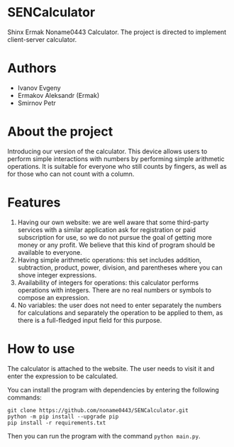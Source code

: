 # SENCalculator
Shinx Ermak Noname0443 Calculator. The project is directed to implement client-server calculator.

# Authors
- Ivanov Evgeny
- Ermakov Aleksandr (Ermak)
- Smirnov Petr

# About the project
Introducing our version of the calculator. This device allows users to perform simple interactions with numbers by performing simple arithmetic operations. It is suitable for everyone who still counts by fingers, as well as for those who can not count with a column. 

# Features
1. Having our own website: we are well aware that some third-party services with a similar application ask for registration or paid subscription for use, so we do not pursue the goal of getting more money or any profit. We believe that this kind of program should be available to everyone.
2. Having simple arithmetic operations: this set includes addition, subtraction, product, power, division, and parentheses where you can shove integer expressions.
3. Availability of integers for operations: this calculator performs operations with integers. There are no real numbers or symbols to compose an expression.
4. No variables: the user does not need to enter separately the numbers for calculations and separately the operation to be applied to them, as there is a full-fledged input field for this purpose.

# How to use
The calculator is attached to the website. The user needs to visit it and enter the expression to be calculated.

You can install the program with dependencies by entering the following commands:
```
git clone https://github.com/noname0443/SENCalculator.git
python -m pip install --upgrade pip
pip install -r requirements.txt
```
Then you can run the program with the command ```python main.py```.